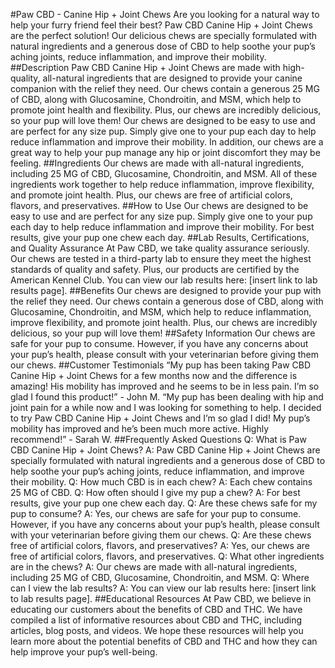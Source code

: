 #Paw CBD - Canine Hip + Joint Chews
Are you looking for a natural way to help your furry friend feel their best? Paw CBD Canine Hip + Joint Chews are the perfect solution! Our delicious chews are specially formulated with natural ingredients and a generous dose of CBD to help soothe your pup’s aching joints, reduce inflammation, and improve their mobility.
##Description
Paw CBD Canine Hip + Joint Chews are made with high-quality, all-natural ingredients that are designed to provide your canine companion with the relief they need. Our chews contain a generous 25 MG of CBD, along with Glucosamine, Chondroitin, and MSM, which help to promote joint health and flexibility. Plus, our chews are incredibly delicious, so your pup will love them!
Our chews are designed to be easy to use and are perfect for any size pup. Simply give one to your pup each day to help reduce inflammation and improve their mobility. In addition, our chews are a great way to help your pup manage any hip or joint discomfort they may be feeling.
##Ingredients
Our chews are made with all-natural ingredients, including 25 MG of CBD, Glucosamine, Chondroitin, and MSM. All of these ingredients work together to help reduce inflammation, improve flexibility, and promote joint health. Plus, our chews are free of artificial colors, flavors, and preservatives.
##How to Use
Our chews are designed to be easy to use and are perfect for any size pup. Simply give one to your pup each day to help reduce inflammation and improve their mobility. For best results, give your pup one chew each day.
##Lab Results, Certifications, and Quality Assurance
At Paw CBD, we take quality assurance seriously. Our chews are tested in a third-party lab to ensure they meet the highest standards of quality and safety. Plus, our products are certified by the American Kennel Club. You can view our lab results here: [insert link to lab results page].
##Benefits
Our chews are designed to provide your pup with the relief they need. Our chews contain a generous dose of CBD, along with Glucosamine, Chondroitin, and MSM, which help to reduce inflammation, improve flexibility, and promote joint health. Plus, our chews are incredibly delicious, so your pup will love them!
##Safety Information
Our chews are safe for your pup to consume. However, if you have any concerns about your pup’s health, please consult with your veterinarian before giving them our chews.
##Customer Testimonials
“My pup has been taking Paw CBD Canine Hip + Joint Chews for a few months now and the difference is amazing! His mobility has improved and he seems to be in less pain. I’m so glad I found this product!” - John M.
“My pup has been dealing with hip and joint pain for a while now and I was looking for something to help. I decided to try Paw CBD Canine Hip + Joint Chews and I’m so glad I did! My pup’s mobility has improved and he’s been much more active. Highly recommend!” - Sarah W.
##Frequently Asked Questions
Q: What is Paw CBD Canine Hip + Joint Chews?
A: Paw CBD Canine Hip + Joint Chews are specially formulated with natural ingredients and a generous dose of CBD to help soothe your pup’s aching joints, reduce inflammation, and improve their mobility.
Q: How much CBD is in each chew?
A: Each chew contains 25 MG of CBD.
Q: How often should I give my pup a chew?
A: For best results, give your pup one chew each day.
Q: Are these chews safe for my pup to consume?
A: Yes, our chews are safe for your pup to consume. However, if you have any concerns about your pup’s health, please consult with your veterinarian before giving them our chews.
Q: Are these chews free of artificial colors, flavors, and preservatives?
A: Yes, our chews are free of artificial colors, flavors, and preservatives.
Q: What other ingredients are in the chews?
A: Our chews are made with all-natural ingredients, including 25 MG of CBD, Glucosamine, Chondroitin, and MSM.
Q: Where can I view the lab results?
A: You can view our lab results here: [insert link to lab results page].
##Educational Resources
At Paw CBD, we believe in educating our customers about the benefits of CBD and THC. We have compiled a list of informative resources about CBD and THC, including articles, blog posts, and videos. We hope these resources will help you learn more about the potential benefits of CBD and THC and how they can help improve your pup’s well-being.